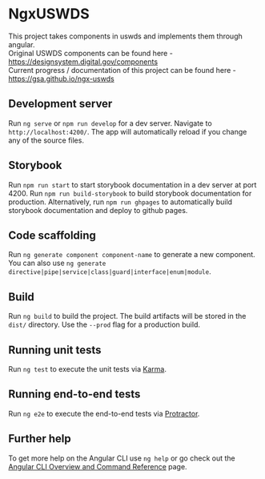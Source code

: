 # NgxUSWDS
This project takes components in uswds and implements them through angular.  
Original USWDS components can be found here - https://designsystem.digital.gov/components  
Current progress / documentation of this project can be found here - https://gsa.github.io/ngx-uswds   

## Development server

Run `ng serve` or `npm run develop` for a dev server. Navigate to `http://localhost:4200/`. The app will automatically reload if you change any of the source files.

## Storybook
Run `npm run start` to start storybook documentation in a dev server at port 4200. Run `npm run build-storybook` to build storybook documentation for
production. Alternatively, run `npm run ghpages` to automatically build storybook documentation and deploy to github pages.

## Code scaffolding

Run `ng generate component component-name` to generate a new component. You can also use `ng generate directive|pipe|service|class|guard|interface|enum|module`.

## Build

Run `ng build` to build the project. The build artifacts will be stored in the `dist/` directory. Use the `--prod` flag for a production build.

## Running unit tests

Run `ng test` to execute the unit tests via [Karma](https://karma-runner.github.io).

## Running end-to-end tests

Run `ng e2e` to execute the end-to-end tests via [Protractor](http://www.protractortest.org/).

## Further help

To get more help on the Angular CLI use `ng help` or go check out the [Angular CLI Overview and Command Reference](https://angular.io/cli) page.
